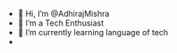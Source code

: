 - 👋 Hi, I’m @AdhirajMishra
- 👀 I’m a Tech Enthusiast
- 🌱 I’m currently learning language of tech
- 

<!---
AdhirajMishra/AdhirajMishra is a ✨ special ✨ repository because its `README.md` (this file) appears on your GitHub profile.
You can click the Preview link to take a look at your changes.
--->
